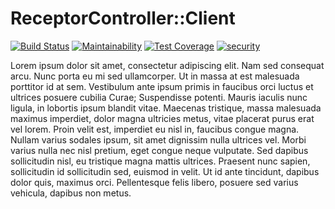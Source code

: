 # ReceptorController::Client

[![Build Status](https://travis-ci.org/RedHatInsights/receptor_controller-client-ruby.svg?branch=master)](https://travis-ci.org/RedHatInsights/receptor_controller-client-ruby)
[![Maintainability](https://api.codeclimate.com/v1/badges/cb9e7859bcda536345f8/maintainability)](https://codeclimate.com/github/RedHatInsights/receptor_controller-client-ruby/maintainability)
[![Test Coverage](https://api.codeclimate.com/v1/badges/cb9e7859bcda536345f8/test_coverage)](https://codeclimate.com/github/RedHatInsights/receptor_controller-client-ruby/test_coverage)
[![security](https://hakiri.io/github/RedHatInsights/receptor_controller-client-ruby/master.svg)](https://hakiri.io/github/RedHatInsights/receptor_controller-client-ruby/master)

Lorem ipsum dolor sit amet, consectetur adipiscing elit. Nam sed consequat arcu. Nunc porta eu mi sed ullamcorper. Ut in massa at est malesuada porttitor id at sem. Vestibulum ante ipsum primis in faucibus orci luctus et ultrices posuere cubilia Curae; Suspendisse potenti. Mauris iaculis nunc ligula, in lobortis ipsum blandit vitae. Maecenas tristique, massa malesuada maximus imperdiet, dolor magna ultricies metus, vitae placerat purus erat vel lorem. Proin velit est, imperdiet eu nisl in, faucibus congue magna. Nullam varius sodales ipsum, sit amet dignissim nulla ultrices vel. Morbi varius nulla nec nisl pretium, eget congue neque vulputate. Sed dapibus sollicitudin nisl, eu tristique magna mattis ultrices. Praesent nunc sapien, sollicitudin id sollicitudin sed, euismod in velit. Ut id ante tincidunt, dapibus dolor quis, maximus orci. Pellentesque felis libero, posuere sed varius vehicula, dapibus non metus.

